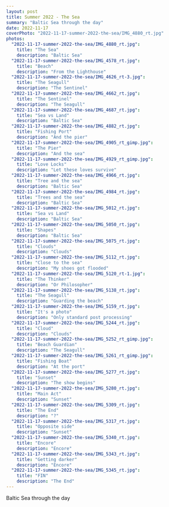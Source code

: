 ```yaml
---
layout: post
title: Summer 2022 - The Sea
summary: "Baltic Sea through the day"
date: 2022-11-17
coverPhoto: "2022-11-17-summer-2022-the-sea/IMG_4880_rt.jpg"
photos:
  "2022-11-17-summer-2022-the-sea/IMG_4880_rt.jpg":
    title: "The Sea"
    description: "Baltic Sea"
  "2022-11-17-summer-2022-the-sea/IMG_4578_rt.jpg":
    title: "Beach"
    description: "From the Lighthouse"
  "2022-11-17-summer-2022-the-sea/IMG_4626_rt-3.jpg":
    title: "The Seagull"
    description: "The Sentinel"
  "2022-11-17-summer-2022-the-sea/IMG_4662_rt.jpg":
    title: "The Sentinel"
    description: "The Seagull"
  "2022-11-17-summer-2022-the-sea/IMG_4687_rt.jpg":
    title: "Sea vs Land"
    description: "Baltic Sea"
  "2022-11-17-summer-2022-the-sea/IMG_4882_rt.jpg":
    title: "Fishing Port"
    description: "And the pier"
  "2022-11-17-summer-2022-the-sea/IMG_4905_rt_gimp.jpg":
    title: "The Pier"
    description: "And the sea"
  "2022-11-17-summer-2022-the-sea/IMG_4929_rt_gimp.jpg":
    title: "Love Locks"
    description: "Let these loves survive"
  "2022-11-17-summer-2022-the-sea/IMG_4966_rt.jpg":
    title: "Tree and the sea"
    description: "Baltic Sea"
  "2022-11-17-summer-2022-the-sea/IMG_4984_rt.jpg":
    title: "Trees and the sea"
    description: "Baltic Sea"
  "2022-11-17-summer-2022-the-sea/IMG_5012_rt.jpg":
    title: "Sea vs Land"
    description: "Baltic Sea"
  "2022-11-17-summer-2022-the-sea/IMG_5050_rt.jpg":
    title: "Shapes"
    description: "Baltic Sea"
  "2022-11-17-summer-2022-the-sea/IMG_5075_rt.jpg":
    title: "Clouds"
    description: "Clouds"
  "2022-11-17-summer-2022-the-sea/IMG_5112_rt.jpg":
    title: "Close to the sea"
    description: "My shoes got flooded"
  "2022-11-17-summer-2022-the-sea/IMG_5120_rt-1.jpg":
    title: "The Thinker"
    description: "Or Philosopher"
  "2022-11-17-summer-2022-the-sea/IMG_5138_rt.jpg":
    title: "The Seagull"
    description: "Guarding the beach"
  "2022-11-17-summer-2022-the-sea/IMG_5159_rt.jpg":
    title: "It's a photo"
    description: "Only standard post processing"
  "2022-11-17-summer-2022-the-sea/IMG_5244_rt.jpg":
    title: "Cloud"
    description: "Clouds"
  "2022-11-17-summer-2022-the-sea/IMG_5252_rt_gimp.jpg":
    title: "Beach Guardian"
    description: "The Seagull"
  "2022-11-17-summer-2022-the-sea/IMG_5261_rt_gimp.jpg":
    title: "Fishing Boat"
    description: "At the port"
  "2022-11-17-summer-2022-the-sea/IMG_5277_rt.jpg":
    title: "Sunset"
    description: "The show begins"
  "2022-11-17-summer-2022-the-sea/IMG_5280_rt.jpg":
    title: "Main Act"
    description: "Sunset"
  "2022-11-17-summer-2022-the-sea/IMG_5309_rt.jpg":
    title: "The End"
    description: "?"
  "2022-11-17-summer-2022-the-sea/IMG_5317_rt.jpg":
    title: "Opposite side"
    description: "Sunset"
  "2022-11-17-summer-2022-the-sea/IMG_5340_rt.jpg":
    title: "Encore"
    description: "Encore"
  "2022-11-17-summer-2022-the-sea/IMG_5343_rt.jpg":
    title: "Getting darker"
    description: "Encore"
  "2022-11-17-summer-2022-the-sea/IMG_5345_rt.jpg":
    title: "FIN"
    description: "The End"
---
```


Baltic Sea through the day
